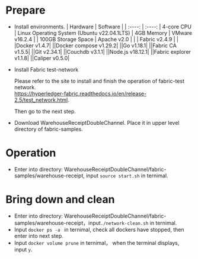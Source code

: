 # Prepare
- Install environments.
  | Hardware  | Software | 
  | :----: | :----: | 
  4-core CPU | Linux Operating System (Ubuntu v22.04.1LTS) | 
  4GB Memory | VMware v16.2.4 | 
  | 100GB Storage Space | Apache v2.0 | 
  | | Fabric v2.4.9 | 
  | |Docker v1.4.7|
  ||Docker compose v1.29.2|
  ||Go v1.18.1|
  ||Fabric CA v1.5.5|
  ||Git v2.34.1|
  ||Couchdb v3.1.1|
  ||Node.js v18.12.1|
  ||Fabric explorer v1.1.8|
  ||Caliper v0.5.0|
   
- Install Fabric test-network

  Please refer to the site to install and finish the operation of fabric-test network.  
  https://hyperledger-fabric.readthedocs.io/en/release-2.5/test_network.html.

  Then go to the next step.
- Download WarehouseReceiptDoubleChannel. Place it in upper level directory of fabric-samples.
# Operation
- Enter into directory: WarehouseReceiptDoubleChannel/fabric-samples/warehouse-receipt, input ```source start.sh``` in ternimal. 

# Bring down and clean
- Enter into directory: WarehouseReceiptDoubleChannel/fabric-samples/warehouse-receipt，input```./network-clean.sh``` in ternimal.
- Input ```docker ps -a ``` in ternimal, check all dockers have stopped, then enter into next step.
- Input ```docker volume prune``` in ternimal， when the terminal displays, input ```y```.
  
